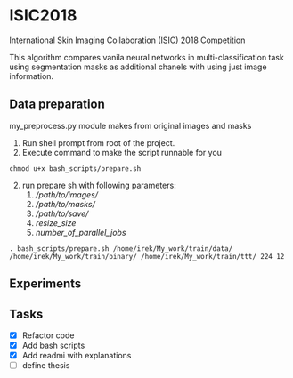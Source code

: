 # ISIC2018
International Skin Imaging Collaboration (ISIC) 2018 Competition

This algorithm compares vanila neural networks in multi-classification task using segmentation masks as additional chanels with using just image information.

## Data preparation
my_preprocess.py module makes from original images and masks 

1. Run shell prompt from root of the project.
2. Execute command to make the script runnable for you
~~~~
chmod u+x bash_scripts/prepare.sh
~~~~
2. run prepare sh with following parameters:
   1. */path/to/images/*
   2. */path/to/masks/*
   3. */path/to/save/*
   4. *resize_size*
   5. *number_of_parallel_jobs*
~~~~
. bash_scripts/prepare.sh /home/irek/My_work/train/data/ /home/irek/My_work/train/binary/ /home/irek/My_work/train/ttt/ 224 12
~~~~
## Experiments



## Tasks
- [x] Refactor code
- [x] Add bash scripts
- [x] Add readmi with explanations
- [ ] define thesis 
